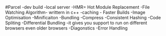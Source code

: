 #Parcel
-dev build
-local server 
-HMR= Hot Module Replacement
-File Watching Algorithm- writtern in c++
-caching - Faster Builds
-Image Optimisation
-Minificaiton
-Bundling
-Compress
-Consistent Hashing
-Code Spliting 
-Differential Bundling -it gives you support to run on different browsers even older browsers
-Diagonstics
-Error Handling


